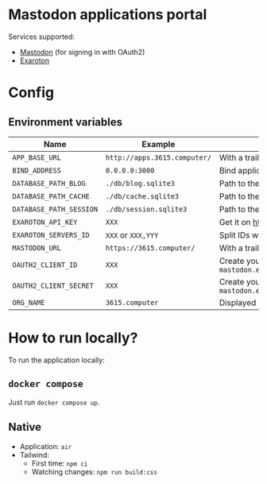 # Mastodon applications portal

Services supported:

- [Mastodon](https://joinmastodon.org/) (for signing in with OAuth2)
- [Exaroton](https://exaroton.com/)

# Config

## Environment variables

| Name                    | Example                      | Notes                                                                 |
| ----------------------- | ---------------------------- | --------------------------------------------------------------------- |
| `APP_BASE_URL`          | `http://apps.3615.computer/` | With a trailing slash                                                 |
| `BIND_ADDRESS`          | `0.0.0.0:3000`               | Bind application server to this IP and port                           |
| `DATABASE_PATH_BLOG`    | `./db/blog.sqlite3`          | Path to the blog database file                                        |
| `DATABASE_PATH_CACHE`   | `./db/cache.sqlite3`         | Path to the cache database file                                       |
| `DATABASE_PATH_SESSION` | `./db/session.sqlite3`       | Path to the session database file                                     |
| `EXAROTON_API_KEY`      | `XXX`                        | Get it on https://exaroton.com/account/                               |
| `EXAROTON_SERVERS_ID`   | `XXX` or `XXX,YYY`           | Split IDs with a comma, without the `#`                               |
| `MASTODON_URL`          | `https://3615.computer/`     | With a trailing slash                                                 |
| `OAUTH2_CLIENT_ID`      | `XXX`                        | Create your application: `mastodon.example.com/settings/applications` |
| `OAUTH2_CLIENT_SECRET`  | `XXX`                        | Create your application: `mastodon.example.com/settings/applications` |
| `ORG_NAME`              | `3615.computer`              | Displayed on the homepage                                             |

# How to run locally?

To run the application locally:

## `docker compose`

Just run `docker compose up`.

## Native

- Application: `air`
- Tailwind:
  - First time: `npm ci`
  - Watching changes: `npm run build:css`
